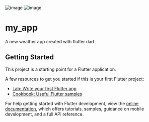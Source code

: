 ![image](https://user-images.githubusercontent.com/101790331/220346611-b4060ed9-9502-4390-ae1b-38b85d0f2e3a.png)
![image](https://user-images.githubusercontent.com/101790331/220346731-d0da1ba8-8e84-483c-9dba-5f07f9ec383d.png)

# my_app

A new weather app created with flutter dart.

## Getting Started

This project is a starting point for a Flutter application.

A few resources to get you started if this is your first Flutter project:

- [Lab: Write your first Flutter app](https://docs.flutter.dev/get-started/codelab)
- [Cookbook: Useful Flutter samples](https://docs.flutter.dev/cookbook)

For help getting started with Flutter development, view the
[online documentation](https://docs.flutter.dev/), which offers tutorials,
samples, guidance on mobile development, and a full API reference.
